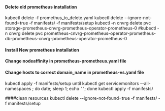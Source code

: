 #### **Delete old prometheus installation**

kubectl delete -f promethus_to_delete.yaml
kubectl delete --ignore-not-found=true -f manifests/ -f manifests/setup
kubectl -n cnvrg delete pvc storage-prometheus-cnvrg-prometheus-operator-prometheus-0
#kubectl -n cnvrg  delete  pvc prometheus-cnvrg-prometheus-operator-prometheus-db-prometheus-cnvrg-prometheus-operator-prometheus-0

#### **Install New prometheus installation**
#### Change nodeaffinity in prometheus-prometheus.yaml file
#### Change hosts to correct domain_name in prometheus-vs.yaml file
kubectl apply -f manifests/setup
until kubectl get servicemonitors --all-namespaces ; do date; sleep 1; echo ""; done
kubectl apply -f manifests/




####clean resources
kubectl delete --ignore-not-found=true -f manifests/ -f manifests/setup
